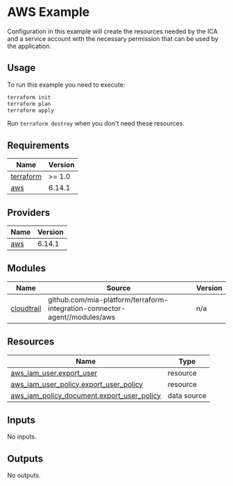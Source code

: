 # AWS Example

Configuration in this example will create the resources needed by the ICA and a service account with the necessary
permission that can be used by the application.

## Usage

To run this example you need to execute:

```bash
terraform init
terraform plan
terraform apply
```

Run `terraform destroy` when you don't need these resources.

<!-- BEGIN_TF_DOCS -->
## Requirements

| Name | Version |
|------|---------|
| <a name="requirement_terraform"></a> [terraform](#requirement\_terraform) | >= 1.0 |
| <a name="requirement_aws"></a> [aws](#requirement\_aws) | 6.14.1 |

## Providers

| Name | Version |
|------|---------|
| <a name="provider_aws"></a> [aws](#provider\_aws) | 6.14.1 |

## Modules

| Name | Source | Version |
|------|--------|---------|
| <a name="module_cloudtrail"></a> [cloudtrail](#module\_cloudtrail) | github.com/mia-platform/terraform-integration-connector-agent//modules/aws | n/a |

## Resources

| Name | Type |
|------|------|
| [aws_iam_user.export_user](https://registry.terraform.io/providers/hashicorp/aws/6.14.1/docs/resources/iam_user) | resource |
| [aws_iam_user_policy.export_user_policy](https://registry.terraform.io/providers/hashicorp/aws/6.14.1/docs/resources/iam_user_policy) | resource |
| [aws_iam_policy_document.export_user_policy](https://registry.terraform.io/providers/hashicorp/aws/6.14.1/docs/data-sources/iam_policy_document) | data source |

## Inputs

No inputs.

## Outputs

No outputs.
<!-- END_TF_DOCS -->
